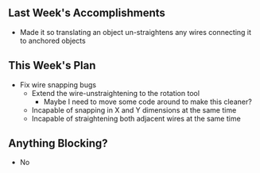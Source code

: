 ## Last Week's Accomplishments

 - Made it so translating an object un-straightens any wires connecting it to anchored objects

## This Week's Plan

 - Fix wire snapping bugs
   - Extend the wire-unstraightening to the rotation tool
     - Maybe I need to move some code around to make this cleaner?
   - Incapable of snapping in X and Y dimensions at the same time
   - Incapable of straightening both adjacent wires at the same time

## Anything Blocking?

 - No